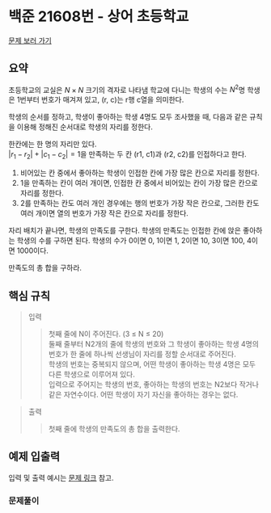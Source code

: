 # 백준 21608번 - 상어 초등학교

[문제 보러 가기](https://www.acmicpc.net/problem/21608)

## 요약

초등학교의 교실은 $N \times N$ 크기의 격자로 나타냄
학교에 다니는 학생의 수는 $N ^ 2$명
학생은 1번부터 번호가 매겨져 있고, (r, c)는 r행 c열을 의미한다.

학생의 순서를 정하고, 학생이 좋아하는 학생 4명도 모두 조사했을 때, 다음과 같은 규칙을 이용해 정해진 순서대로 학생의 자리를 정한다.

한칸에는 한 명의 자리만 있다.  
$|r_1 - r_2 | + |c_1 - c_2| = 1$을 만족하는 두 칸 (r1, c1)과 (r2, c2)를 인접하다고 한다.

1. 비어있는 칸 중에서 좋아하는 학생이 인접한 칸에 가장 많은 칸으로 자리를 정한다.
2. 1을 만족하는 칸이 여러 개이면, 인접한 칸 중에서 비어있는 칸이 가장 많은 칸으로 자리를 정한다.
3. 2를 만족하는 칸도 여러 개인 경우에는 행의 번호가 가장 작은 칸으로, 그러한 칸도 여러 개이면 열의 번호가 가장 작은 칸으로 자리를 정한다.

자리 배치가 끝나면, 학생의 만족도를 구한다.
학생의 만족도는 인접한 칸에 앉은 좋아하는 학생의 수를 구하면 된다.
학생의 수가 0이면 0, 1이면 1, 2이면 10, 3이면 100, 4이면 1000이다.

만족도의 총 합을 구하라.

## 핵심 규칙

> 입력
>
> > 첫째 줄에 N이 주어진다. (3 ≤ N ≤ 20)  
> > 둘째 줄부터 N2개의 줄에 학생의 번호와 그 학생이 좋아하는 학생 4명의 번호가 한 줄에 하나씩 선생님이 자리를 정할 순서대로 주어진다.  
> > 학생의 번호는 중복되지 않으며, 어떤 학생이 좋아하는 학생 4명은 모두 다른 학생으로 이루어져 있다.  
> > 입력으로 주어지는 학생의 번호, 좋아하는 학생의 번호는 N2보다 작거나 같은 자연수이다. 어떤 학생이 자기 자신을 좋아하는 경우는 없다.

> 출력
>
> > 첫째 줄에 학생의 만족도의 총 합을 출력한다.

## 예제 입출력

입력 및 출력 예시는 [문제 링크](https://www.acmicpc.net/problem/21608) 참고.

### 문제풀이
